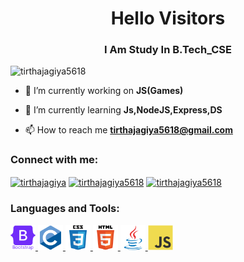 <h1 align="center">Hello Visitors</h1>
<h3 align="center">I Am Study In B.Tech_CSE</h3>

<p align="left"> <img src="https://komarev.com/ghpvc/?username=tirthajagiya5618&label=Profile%20views&color=0e75b6&style=flat" alt="tirthajagiya5618" /> </p>

- 🔭 I’m currently working on **JS(Games)**

- 🌱 I’m currently learning **Js,NodeJS,Express,DS**

- 📫 How to reach me **tirthajagiya5618@gmail.com**

<h3 align="left">Connect with me:</h3>
<p align="left">
<a href="https://www.linkedin.com/in/tirth-ajagiya-40807b2b1/" target="blank"><img align="center" src="https://raw.githubusercontent.com/rahuldkjain/github-profile-readme-generator/master/src/images/icons/Social/linked-in-alt.svg" alt="tirthajagiya" height="30" width="40" /></a>
<a href="https://instagram.com/tirthajagiya5618" target="blank"><img align="center" src="https://raw.githubusercontent.com/rahuldkjain/github-profile-readme-generator/master/src/images/icons/Social/instagram.svg" alt="tirthajagiya5618" height="30" width="40" /></a>
<a href="https://www.leetcode.com/tirthajagiya5618" target="blank"><img align="center" src="https://raw.githubusercontent.com/rahuldkjain/github-profile-readme-generator/master/src/images/icons/Social/leet-code.svg" alt="tirthajagiya5618" height="30" width="40" /></a>
</p>

<h3 align="left">Languages and Tools:</h3>
<p align="left"> <a href="https://getbootstrap.com" target="_blank" rel="noreferrer"> <img src="https://raw.githubusercontent.com/devicons/devicon/master/icons/bootstrap/bootstrap-plain-wordmark.svg" alt="bootstrap" width="40" height="40"/> </a> <a href="https://www.cprogramming.com/" target="_blank" rel="noreferrer"> <img src="https://raw.githubusercontent.com/devicons/devicon/master/icons/c/c-original.svg" alt="c" width="40" height="40"/> </a> <a href="https://www.w3schools.com/css/" target="_blank" rel="noreferrer"> <img src="https://raw.githubusercontent.com/devicons/devicon/master/icons/css3/css3-original-wordmark.svg" alt="css3" width="40" height="40"/> </a> <a href="https://www.w3.org/html/" target="_blank" rel="noreferrer"> <img src="https://raw.githubusercontent.com/devicons/devicon/master/icons/html5/html5-original-wordmark.svg" alt="html5" width="40" height="40"/> </a> <a href="https://www.java.com" target="_blank" rel="noreferrer"> <img src="https://raw.githubusercontent.com/devicons/devicon/master/icons/java/java-original.svg" alt="java" width="40" height="40"/> </a> <a href="https://developer.mozilla.org/en-US/docs/Web/JavaScript" target="_blank" rel="noreferrer"> <img src="https://raw.githubusercontent.com/devicons/devicon/master/icons/javascript/javascript-original.svg" alt="javascript" width="40" height="40"/> </a> </p>
